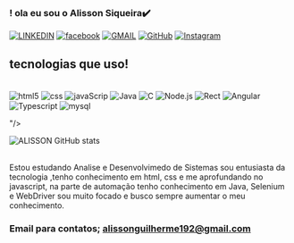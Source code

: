 ### ! ola eu sou o Alisson Siqueira✔️


[![LINKEDIN](https://img.shields.io/badge/LinkedIn-0077B5?style=for-the-badge&logo=linkedin&logoColor=white)]( https://www.linkedin.com/in/alisson-siqueira-566155249 )
[![facebook](https://img.shields.io/badge/Facebook-1877F2?style=for-the-badge&logo=facebook&logoColor=white)](https://www.facebook.com/dddggjj/)
[![GMAIL](https://img.shields.io/badge/Gmail-D14836?style=for-the-badge&logo=gmail&logoColor=white
)](alissonguilherme192@gmail.com )
[![GitHub](https://img.shields.io/badge/GitHub-100000?style=for-the-badge&logo=github&logoColor=white)]( https://github.com/AlissonSiqueira55 )
[![Instagram](https://img.shields.io/badge/Instagram-E4405F?style=for-the-badge&logo=instagram&logoColor=white
)]( https://www.instagram.com/alisson.siqueira.3/?hl=pt-br )




## tecnologias que uso!

<div style= " display: inline_block"> <br/>
   <img align="center" alt="html5" src= "https://img.shields.io/badge/HTML-239120?style=for-the-badge&logo=html5&logoColor=white"/>
<img align="center" alt="css" src= "https://img.shields.io/badge/CSS-239120?&style=for-the-badge&logo=css3&logoColor=white
"/>
<img align="center" alt="javaScrip" src= "https://img.shields.io/badge/JavaScript-F7DF1E?style=for-the-badge&logo=javascript&logoColor=black"/>
<img align="center" alt="Java" src= "https://img.shields.io/badge/Java-ED8B00?style=for-the-badge&logo=openjdk&logoColor=white"/>
<img align="center" alt="C" src="https://img.shields.io/badge/C%23-239120?style=for-the-badge&logo=c-sharp&logoColor=white"/>
<img align="center" alt="Node.js" src="https://img.shields.io/badge/Node.js-43853D?style=for-the-badge&logo=node.js&logoColor=white
"/>
<img align="center" alt="Rect" src="https://img.shields.io/badge/React-20232A?style=for-the-badge&logo=react&logoColor=61DAFB"/>
<img align="center" alt="Angular" src="https://img.shields.io/badge/Angular-DD0031?style=for-the-badge&logo=angular&logoColor=white"/>
<img align="center" alt="Typescript" src="https://img.shields.io/badge/TypeScript-007ACC?style=for-the-badge&logo=typescript&logoColor=white"/>
<img align="center" alt="mysql" src="https://img.shields.io/badge/MySQL-00000F?style=for-the-badge&logo=mysql&logoColor=white
"/>

"/>


![ALISSON GitHub stats](https://github-readme-stats.vercel.app/api?username=AlissonSiqueira55&show )



</div> <br/>
Estou estudando Analise e Desenvolvimedo de Sistemas sou entusiasta da tecnologia ,tenho conhecimento em html, css e me aprofundando no javascript, na parte de automação tenho conhecimento em Java, Selenium e WebDriver sou muito focado e busco sempre aumentar o meu conhecimento.

### Email para contatos; alissonguilherme192@gmail.com
